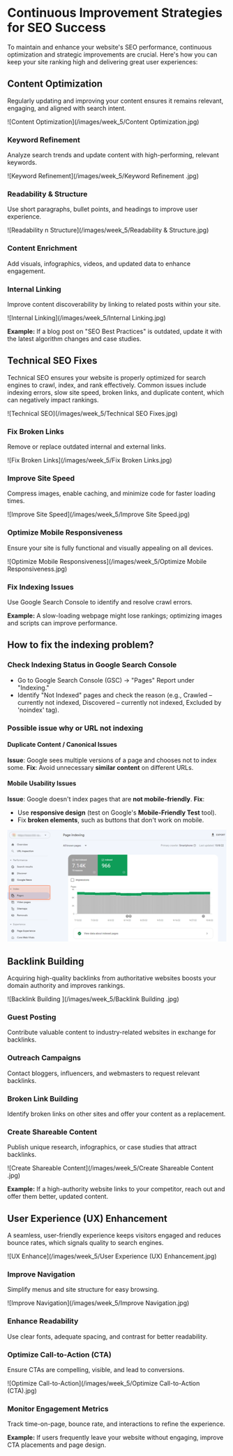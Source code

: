 # Continuous Improvement Strategies for SEO Success

To maintain and enhance your website's SEO performance, continuous optimization and strategic improvements are crucial. Here's how you can keep your site ranking high and delivering great user experiences:

## Content Optimization

Regularly updating and improving your content ensures it remains relevant, engaging, and aligned with search intent.

![Content Optimization](/images/week_5/Content Optimization.jpg)

### Keyword Refinement
Analyze search trends and update content with high-performing, relevant keywords.

![Keyword Refinement](/images/week_5/Keyword Refinement .jpg)

### Readability & Structure
Use short paragraphs, bullet points, and headings to improve user experience.

![Readability n Structure](/images/week_5/Readability & Structure.jpg)


### Content Enrichment
Add visuals, infographics, videos, and updated data to enhance engagement.

### Internal Linking
Improve content discoverability by linking to related posts within your site.

![Internal Linking](/images/week_5/Internal Linking.jpg)


**Example:** If a blog post on "SEO Best Practices" is outdated, update it with the latest algorithm changes and case studies.

## Technical SEO Fixes

Technical SEO ensures your website is properly optimized for search engines to crawl, index, and rank effectively. Common issues include indexing errors, slow site speed, broken links, and duplicate content, which can negatively impact rankings.

![Technical SEO](/images/week_5/Technical SEO Fixes.jpg)


### Fix Broken Links
Remove or replace outdated internal and external links.

![Fix Broken Links](/images/week_5/Fix Broken Links.jpg)

### Improve Site Speed
Compress images, enable caching, and minimize code for faster loading times.

![Improve Site Speed](/images/week_5/Improve Site Speed.jpg)

### Optimize Mobile Responsiveness
Ensure your site is fully functional and visually appealing on all devices.

![Optimize Mobile Responsiveness](/images/week_5/Optimize Mobile Responsiveness.jpg)

### Fix Indexing Issues
Use Google Search Console to identify and resolve crawl errors.

**Example:** A slow-loading webpage might lose rankings; optimizing images and scripts can improve performance.


## **How to fix the indexing problem?**

### Check Indexing Status in Google Search Console
* Go to Google Search Console (GSC) → "Pages" Report under "Indexing."
* Identify "Not Indexed" pages and check the reason (e.g., Crawled – currently not indexed, Discovered – currently not indexed, Excluded by 'noindex' tag).

### Possible issue why or URL not indexing

#### Duplicate Content / Canonical Issues
**Issue**: Google sees multiple versions of a page and chooses not to index some.
**Fix**: Avoid unnecessary **similar content** on different URLs.

#### Mobile Usability Issues
**Issue**: Google doesn't index pages that are **not mobile-friendly**.
**Fix**:
* Use **responsive design** (test on Google's **Mobile-Friendly Test** tool).
* Fix **broken elements**, such as buttons that don't work on mobile.

![Mobile Usability ](/images/week_5/mobileusability.png)




## Backlink Building

Acquiring high-quality backlinks from authoritative websites boosts your domain authority and improves rankings.

![Backlink Building ](/images/week_5/Backlink Building .jpg)


### Guest Posting
Contribute valuable content to industry-related websites in exchange for backlinks.

### Outreach Campaigns
Contact bloggers, influencers, and webmasters to request relevant backlinks.

### Broken Link Building
Identify broken links on other sites and offer your content as a replacement.

### Create Shareable Content
Publish unique research, infographics, or case studies that attract backlinks.

![Create Shareable Content](/images/week_5/Create Shareable Content .jpg)


**Example:** If a high-authority website links to your competitor, reach out and offer them better, updated content.

## User Experience (UX) Enhancement

A seamless, user-friendly experience keeps visitors engaged and reduces bounce rates, which signals quality to search engines.

![UX Enhance](/images/week_5/User Experience (UX) Enhancement.jpg)


### Improve Navigation
Simplify menus and site structure for easy browsing.

![Improve Navigation](/images/week_5/Improve Navigation.jpg)


### Enhance Readability
Use clear fonts, adequate spacing, and contrast for better readability.

### Optimize Call-to-Action (CTA)
Ensure CTAs are compelling, visible, and lead to conversions.

![Optimize Call-to-Action](/images/week_5/Optimize Call-to-Action (CTA).jpg)


### Monitor Engagement Metrics
Track time-on-page, bounce rate, and interactions to refine the experience.

**Example:** If users frequently leave your website without engaging, improve CTA placements and page design.